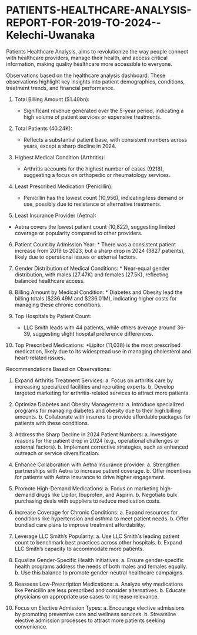 # PATIENTS-HEALTHCARE-ANALYSIS-REPORT-FOR-2019-TO-2024--Kelechi-Uwanaka
Patients Healthcare Analysis,  aims to revolutionize the way people connect with healthcare providers, manage their health, and access critical information, making quality healthcare more accessible to everyone.

Observations based on the  healthcare analysis dashboard: 
These observations highlight key insights into patient demographics, conditions, treatment trends, and financial performance.

1. Total Billing Amount ($1.40bn):
      * Significant revenue generated over the 5-year period, indicating a high volume of patient services or expensive treatments.

2. Total Patients (40.24K):
     *  Reflects a substantial patient base, with consistent numbers across years, except a sharp decline in 2024.

3. Highest Medical Condition (Arthritis):
      * Arthritis accounts for the highest number of cases (9218), suggesting a focus on orthopedic or rheumatology services.

4. Least Prescribed Medication (Penicillin):
      * Penicillin has the lowest count (10,956), indicating less demand or use, possibly due to resistance or alternative treatments.

5. Least Insurance Provider (Aetna):
  * Aetna covers the lowest patient count (10,822), suggesting limited coverage or popularity compared to other providers.

6. Patient Count by Admission Year:
       * There was a consistent patient increase from 2019 to 2023, but a sharp drop in 2024 (3827 patients), likely due to operational issues or external factors.

7. Gender Distribution of Medical Conditions:
       * Near-equal gender distribution, with males (27.47K) and females (27.5K), reflecting balanced healthcare access.

8. Billing Amount by Medical Condition:
       * Diabetes and Obesity lead the billing totals ($236.49M and $236.01M), indicating higher costs for managing these chronic conditions.

9. Top Hospitals by Patient Count:
      * LLC Smith leads with 44 patients, while others average around 36-39, suggesting slight hospital preference differences.

10. Top Prescribed Medications:
     *Lipitor (11,038) is the most prescribed medication, likely due to its widespread use in managing cholesterol and heart-related issues.

Recommendations Based on Observations:

1. Expand Arthritis Treatment Services:
     a. Focus on arthritis care by increasing specialized facilities and recruiting experts.
      b. Develop targeted marketing for arthritis-related services to attract more patients.

2. Optimize Diabetes and Obesity Management:
       a. Introduce specialized programs for managing diabetes and obesity due to their high billing amounts.
       b. Collaborate with insurers to provide affordable packages for patients with these conditions.

3. Address the Sharp Decline in 2024 Patient Numbers:
      a. Investigate reasons for the patient drop in 2024 (e.g., operational challenges or external factors).
      b. Implement corrective strategies, such as enhanced outreach or service diversification.

4. Enhance Collaboration with Aetna Insurance provider:
      a. Strengthen partnerships with Aetna to increase patient coverage.
      b. Offer incentives for patients with Aetna insurance to drive higher engagement.

5. Promote High-Demand Medications:
     a. Focus on marketing high-demand drugs like Lipitor, Ibuprofen, and Aspirin.
     b. Negotiate bulk purchasing deals with suppliers to reduce medication costs.

6. Increase Coverage for Chronic Conditions:
     a. Expand resources for conditions like hypertension and asthma to meet patient needs.
     b. Offer bundled care plans to improve treatment affordability.

7. Leverage LLC Smith’s Popularity:
      a. Use LLC Smith's leading patient count to benchmark best practices across other hospitals.
      b. Expand LLC Smith’s capacity to accommodate more patients.

8. Equalize Gender-Specific Health Initiatives:
     a. Ensure gender-specific health programs address the needs of both males and females equally.
     b. Use this balance to promote gender-neutral healthcare campaigns.

9. Reassess Low-Prescription Medications:
    a. Analyze why medications like Penicillin are less prescribed and consider alternatives.
    b. Educate physicians on appropriate use cases to increase relevance.

10. Focus on Elective Admission Types:
    a. Encourage elective admissions by promoting preventive care and wellness services.
    b. Streamline elective admission processes to attract more patients seeking convenience.

